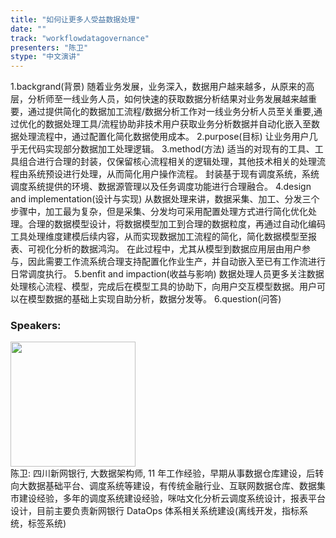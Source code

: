 ```yaml
---
title: "如何让更多人受益数据处理"
date: "" 
track: "workflowdatagovernance"
presenters: "陈卫"
stype: "中文演讲"
---
```

1.backgrand(背景)
  随着业务发展，业务深入，数据用户越来越多，从原来的高层，分析师至一线业务人员，如何快速的获取数据分析结果对业务发展越来越重要，通过提供简化的数据加工流程/数据分析工作对一线业务分析人员至关重要,通过优化的数据处理工具/流程协助非技术用户获取业务分析数据并自动化嵌入至数据处理流程中，通过配置化简化数据使用成本。
2.purpose(目标)
  让业务用户几乎无代码实现部分数据加工处理逻辑。
3.method(方法)
  适当的对现有的工具、工具组合进行合理的封装，仅保留核心流程相关的逻辑处理，其他技术相关的处理流程由系统预设进行处理，从而简化用户操作流程。
  封装基于现有调度系统，系统调度系统提供的环境、数据源管理以及任务调度功能进行合理融合。
4.design and implementation(设计与实现)
  从数据处理来讲，数据采集、加工、分发三个步骤中，加工最为复杂，但是采集、分发均可采用配置处理方式进行简化优化处理。合理的数据模型设计，将数据模型加工到合理的数据粒度，再通过自动化编码工具处理维度建模后续内容，从而实现数据加工流程的简化，简化数据模型至报表、可视化分析的数据鸿沟。 
  在此过程中，尤其从模型到数据应用层由用户参与，因此需要工作流系统合理支持配置化作业生产，并自动嵌入至已有工作流进行日常调度执行。
5.benfit and impaction(收益与影响)
  数据处理人员更多关注数据处理核心流程、模型，完成后在模型工具的协助下，向用户交互模型数据。用户可以在模型数据的基础上实现自助分析，数据分发等。
6.question(问答)
 ### Speakers: 
 <img src="images/speaker/1114.png" width="200" /><br>陈卫: 四川新网银行, 大数据架构师, 11 年工作经验，早期从事数据仓库建设，后转向大数据基础平台、调度系统等建设，有传统金融行业、互联网数据仓库、数据集市建设经验，多年的调度系统建设经验，咪咕文化分析云调度系统设计，报表平台设计，目前主要负责新网银行 DataOps 体系相关系统建设(离线开发，指标系统，标签系统)
 